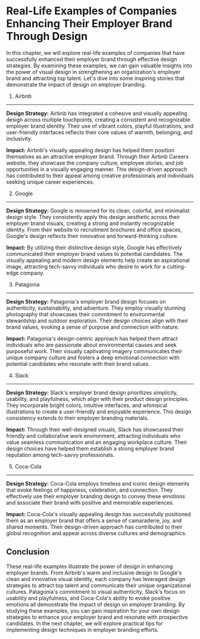 Real-Life Examples of Companies Enhancing Their Employer Brand Through Design
======================================================================================

In this chapter, we will explore real-life examples of companies that have successfully enhanced their employer brand through effective design strategies. By examining these examples, we can gain valuable insights into the power of visual design in strengthening an organization's employer brand and attracting top talent. Let's dive into some inspiring stories that demonstrate the impact of design on employer branding.

1. Airbnb
---------

**Design Strategy:** Airbnb has integrated a cohesive and visually appealing design across multiple touchpoints, creating a consistent and recognizable employer brand identity. Their use of vibrant colors, playful illustrations, and user-friendly interfaces reflects their core values of warmth, belonging, and inclusivity.

**Impact:** Airbnb's visually appealing design has helped them position themselves as an attractive employer brand. Through their Airbnb Careers website, they showcase the company culture, employee stories, and job opportunities in a visually engaging manner. This design-driven approach has contributed to their appeal among creative professionals and individuals seeking unique career experiences.

2. Google
---------

**Design Strategy:** Google is renowned for its clean, colorful, and minimalist design style. They consistently apply this design aesthetic across their employer brand visuals, creating a strong and instantly recognizable identity. From their website to recruitment brochures and office spaces, Google's design reflects their innovative and forward-thinking culture.

**Impact:** By utilizing their distinctive design style, Google has effectively communicated their employer brand values to potential candidates. The visually appealing and modern design elements help create an aspirational image, attracting tech-savvy individuals who desire to work for a cutting-edge company.

3. Patagonia
------------

**Design Strategy:** Patagonia's employer brand design focuses on authenticity, sustainability, and adventure. They employ visually stunning photography that showcases their commitment to environmental stewardship and outdoor exploration. Their design choices align with their brand values, evoking a sense of purpose and connection with nature.

**Impact:** Patagonia's design-centric approach has helped them attract individuals who are passionate about environmental causes and seek purposeful work. Their visually captivating imagery communicates their unique company culture and fosters a deep emotional connection with potential candidates who resonate with their brand values.

4. Slack
--------

**Design Strategy:** Slack's employer brand design prioritizes simplicity, usability, and playfulness, which align with their product design principles. They incorporate bright colors, intuitive interfaces, and whimsical illustrations to create a user-friendly and enjoyable experience. This design consistency extends to their employer branding materials.

**Impact:** Through their well-designed visuals, Slack has showcased their friendly and collaborative work environment, attracting individuals who value seamless communication and an engaging workplace culture. Their design choices have helped them establish a strong employer brand reputation among tech-savvy professionals.

5. Coca-Cola
------------

**Design Strategy:** Coca-Cola employs timeless and iconic design elements that evoke feelings of happiness, celebration, and connection. They effectively use their employer branding design to convey these emotions and associate their brand with positive and memorable experiences.

**Impact:** Coca-Cola's visually appealing design has successfully positioned them as an employer brand that offers a sense of camaraderie, joy, and shared moments. Their design-driven approach has contributed to their global recognition and appeal across diverse cultures and demographics.

Conclusion
----------

These real-life examples illustrate the power of design in enhancing employer brands. From Airbnb's warm and inclusive design to Google's clean and innovative visual identity, each company has leveraged design strategies to attract top talent and communicate their unique organizational cultures. Patagonia's commitment to visual authenticity, Slack's focus on usability and playfulness, and Coca-Cola's ability to evoke positive emotions all demonstrate the impact of design on employer branding. By studying these examples, you can gain inspiration for your own design strategies to enhance your employer brand and resonate with prospective candidates. In the next chapter, we will explore practical tips for implementing design techniques in employer branding efforts.
